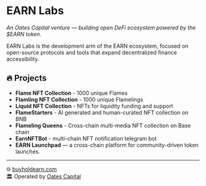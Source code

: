 # EARN Labs

*An Oates Capital venture — building open DeFi ecosystem powered by the $EARN token.*

EARN Labs is the development arm of the EARN ecosystem, focused on open-source protocols and tools that expand decentralized finance accessibility.

## 🔥 Projects
- **Flame NFT Collection** - 1000 unique Flames
- **Flamling NFT Collection** - 1000 unique Flamelings
- **Liquid NFT Collection** - NFTs for liquidity funding and support
- **FlameStarters** - AI generated and human-curated NFT collection on BNB
- **Flameling Queens** - Cross-chain multi-media NFT collection on Base chain
- **EarnNFTBot** - multi-chain NFT notification telegram bot
- **EARN Launchpad** — a cross-chain platform for community-driven token launches.
---

🌐 [buyholdearn.com](https://buyholdearn.com)  
🏛️ Operated by [Oates Capital](https://oatescap.com)
